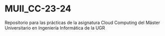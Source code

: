 # MUII_CC-23-24
 Repositorio para las prácticas de la asignatura Cloud Computing del Máster Universitario en Ingeniería Informática de la UGR
